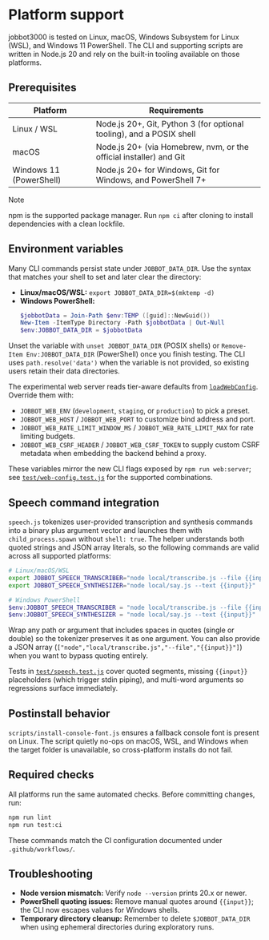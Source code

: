 # Platform support

jobbot3000 is tested on Linux, macOS, Windows Subsystem for Linux (WSL), and
Windows 11 PowerShell. The CLI and supporting scripts are written in Node.js 20
and rely on the built-in tooling available on those platforms.

## Prerequisites

| Platform | Requirements |
| --- | --- |
| Linux / WSL | Node.js 20+, Git, Python 3 (for optional tooling), and a POSIX shell |
| macOS | Node.js 20+ (via Homebrew, nvm, or the official installer) and Git |
| Windows 11 (PowerShell) | Node.js 20+ for Windows, Git for Windows, and PowerShell 7+ |

> [!NOTE]
> npm is the supported package manager. Run `npm ci` after cloning to install
> dependencies with a clean lockfile.

## Environment variables

Many CLI commands persist state under `JOBBOT_DATA_DIR`. Use the syntax that
matches your shell to set and later clear the directory:

- **Linux/macOS/WSL:** `export JOBBOT_DATA_DIR=$(mktemp -d)`
- **Windows PowerShell:**
  ```powershell
  $jobbotData = Join-Path $env:TEMP ([guid]::NewGuid())
  New-Item -ItemType Directory -Path $jobbotData | Out-Null
  $env:JOBBOT_DATA_DIR = $jobbotData
  ```

Unset the variable with `unset JOBBOT_DATA_DIR` (POSIX shells) or
`Remove-Item Env:JOBBOT_DATA_DIR` (PowerShell) once you finish testing. The CLI
uses `path.resolve('data')` when the variable is not provided, so existing users
retain their data directories.

The experimental web server reads tier-aware defaults from
[`loadWebConfig`](../src/web/config.js). Override them with:

- `JOBBOT_WEB_ENV` (`development`, `staging`, or `production`) to pick a preset.
- `JOBBOT_WEB_HOST` / `JOBBOT_WEB_PORT` to customize bind address and port.
- `JOBBOT_WEB_RATE_LIMIT_WINDOW_MS` / `JOBBOT_WEB_RATE_LIMIT_MAX` for rate
  limiting budgets.
- `JOBBOT_WEB_CSRF_HEADER` / `JOBBOT_WEB_CSRF_TOKEN` to supply custom CSRF
  metadata when embedding the backend behind a proxy.

These variables mirror the new CLI flags exposed by
`npm run web:server`; see [`test/web-config.test.js`](../test/web-config.test.js)
for the supported combinations.

## Speech command integration

`speech.js` tokenizes user-provided transcription and synthesis commands into a
binary plus argument vector and launches them with `child_process.spawn`
without `shell: true`. The helper understands both quoted strings and JSON
array literals, so the following commands are valid across all supported
platforms:

```bash
# Linux/macOS/WSL
export JOBBOT_SPEECH_TRANSCRIBER="node local/transcribe.js --file {{input}}"
export JOBBOT_SPEECH_SYNTHESIZER="node local/say.js --text {{input}}"
```

```powershell
# Windows PowerShell
$env:JOBBOT_SPEECH_TRANSCRIBER = "node local/transcribe.js --file {{input}}"
$env:JOBBOT_SPEECH_SYNTHESIZER = "node local/say.js --text {{input}}"
```

Wrap any path or argument that includes spaces in quotes (single or double) so
the tokenizer preserves it as one argument. You can also provide a JSON array
(`["node","local/transcribe.js","--file","{{input}}"]`) when you want to bypass
quoting entirely.

Tests in [`test/speech.test.js`](../test/speech.test.js) cover quoted segments,
missing `{{input}}` placeholders (which trigger stdin piping), and multi-word
arguments so regressions surface immediately.

## Postinstall behavior

`scripts/install-console-font.js` ensures a fallback console font is present on
Linux. The script quietly no-ops on macOS, WSL, and Windows when the target
folder is unavailable, so cross-platform installs do not fail.

## Required checks

All platforms run the same automated checks. Before committing changes, run:

```bash
npm run lint
npm run test:ci
```

These commands match the CI configuration documented under `.github/workflows/`.

## Troubleshooting

- **Node version mismatch:** Verify `node --version` prints 20.x or newer.
- **PowerShell quoting issues:** Remove manual quotes around `{{input}}`; the CLI
  now escapes values for Windows shells.
- **Temporary directory cleanup:** Remember to delete `$JOBBOT_DATA_DIR` when
  using ephemeral directories during exploratory runs.
